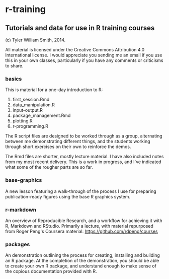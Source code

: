 r-training
==========

Tutorials and data for use in R training courses
----

(c) Tyler William Smith, 2014.

All material is licensed under the Creative Commons Attribution 4.0
International license. I would appreciate you sending me an email if you
use this in your own classes, particularly if you have any comments or
criticisms to share.


### basics

This is material for a one-day introduction to R:

1. first_session.Rmd
2. data_manipulation.R
3. input-output.R
4. package_management.Rmd
5. plotting.R
6. r-programming.R

The R script files are designed to be worked through as a group,
alternating between me demonstrating different things, and the students
working through short exercises on their own to reinforce the demos.

The Rmd files are shorter, mostly lecture material. I have also included
notes from my most recent delivery. This is a work in progress, and I've
indicated what some of the rougher parts are so far.

### base-graphics

A new lesson featuring a walk-through of the process I use for preparing
publication-ready figures using the base R graphics system.

### r-markdown

An overview of Reproducible Research, and a workflow for achieving it
with R, Markdown and RStudio. Primarily a lecture, with material
repurposed from Roger Peng's Coursera material:
https://github.com/rdpeng/courses

### packages

An demonstration outlining the process for creating, installing and
building an R package. At the completion of the demonstration, you
should be able to create your own R package, and understand enough to
make sense of the copious documentation provided with R.
